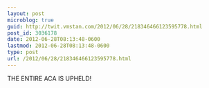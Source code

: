 ```yaml
---
layout: post
microblog: true
guid: http://twit.vmstan.com/2012/06/28/218346466123595778.html
post_id: 3036178
date: 2012-06-28T08:13:48-0600
lastmod: 2012-06-28T08:13:48-0600
type: post
url: /2012/06/28/218346466123595778.html
---
```

THE ENTIRE ACA IS UPHELD!
